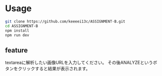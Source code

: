  
# Usage
 
```bash
git clone https://github.com/keeeei13c/ASSIGNMENT-B.git
cd ASSIGNMENT-B
npm install
npm run dev
```

## feature
textareaに解析したい画像URLを入力してください。
その後ANALYZEというボタンをクリックすると結果が表示されます。
